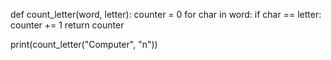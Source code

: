 def count_letter(word, letter):
    counter = 0
    for char in word:
        if char == letter:
            counter += 1
    return counter

print(count_letter("Computer", "n"))